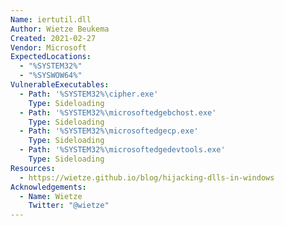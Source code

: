 ```yaml
---
Name: iertutil.dll
Author: Wietze Beukema
Created: 2021-02-27
Vendor: Microsoft
ExpectedLocations:
  - "%SYSTEM32%"
  - "%SYSWOW64%"
VulnerableExecutables:
  - Path: '%SYSTEM32%\cipher.exe'
    Type: Sideloading
  - Path: '%SYSTEM32%\microsoftedgebchost.exe'
    Type: Sideloading
  - Path: '%SYSTEM32%\microsoftedgecp.exe'
    Type: Sideloading
  - Path: '%SYSTEM32%\microsoftedgedevtools.exe'
    Type: Sideloading
Resources:
  - https://wietze.github.io/blog/hijacking-dlls-in-windows
Acknowledgements:
  - Name: Wietze
    Twitter: "@wietze"
---
```


